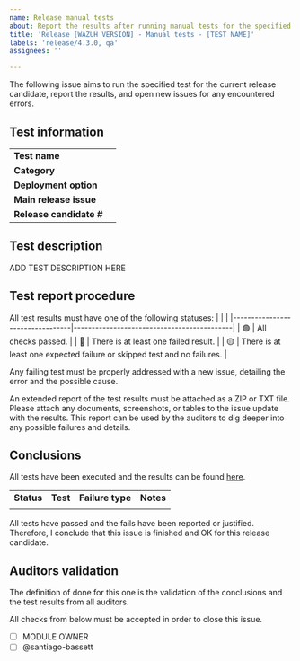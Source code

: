 ```yaml
---
name: Release manual tests 
about: Report the results after running manual tests for the specified release.
title: 'Release [WAZUH VERSION] - Manual tests - [TEST NAME]'
labels: 'release/4.3.0, qa'
assignees: ''

---
```


The following issue aims to run the specified test for the current release candidate, report the results, and open new issues for any encountered errors.

## Test information
|                         |                                            |
|-------------------------|--------------------------------------------|
| **Test name**           |                                            |
| **Category**            |                                            |
| **Deployment option**   |                                            |
| **Main release issue**  |                                            |
| **Release candidate #** |                                            |

## Test description
ADD TEST DESCRIPTION HERE

## Test report procedure

All test results must have one of the following statuses: 
|                                  |                                            |
|---------------------------------|--------------------------------------------|
| :green_circle:  | All checks passed. |
| :red_circle:  | There is at least one failed result. |
| :yellow_circle:  | There is at least one expected failure or skipped test and no failures. |

Any failing test must be properly addressed with a new issue, detailing the error and the possible cause. 

An extended report of the test results must be attached as a ZIP or TXT file. Please attach any documents, screenshots, or tables to the issue update with the results. This report can be used by the auditors to dig deeper into any possible failures and details.

## Conclusions

All tests have been executed and the results can be found [here]().

|                |             |                     |                |
|----------------|-------------|---------------------|----------------|
| **Status**     | **Test**    | **Failure type**    | **Notes**      |
|                |             |                     |                |

All tests have passed and the fails have been reported or justified. Therefore, I conclude that this issue is finished and OK for this release candidate.

## Auditors validation
The definition of done for this one is the validation of the conclusions and the test results from all auditors.

All checks from below must be accepted in order to close this issue.

- [ ] MODULE OWNER
- [ ] @santiago-bassett
